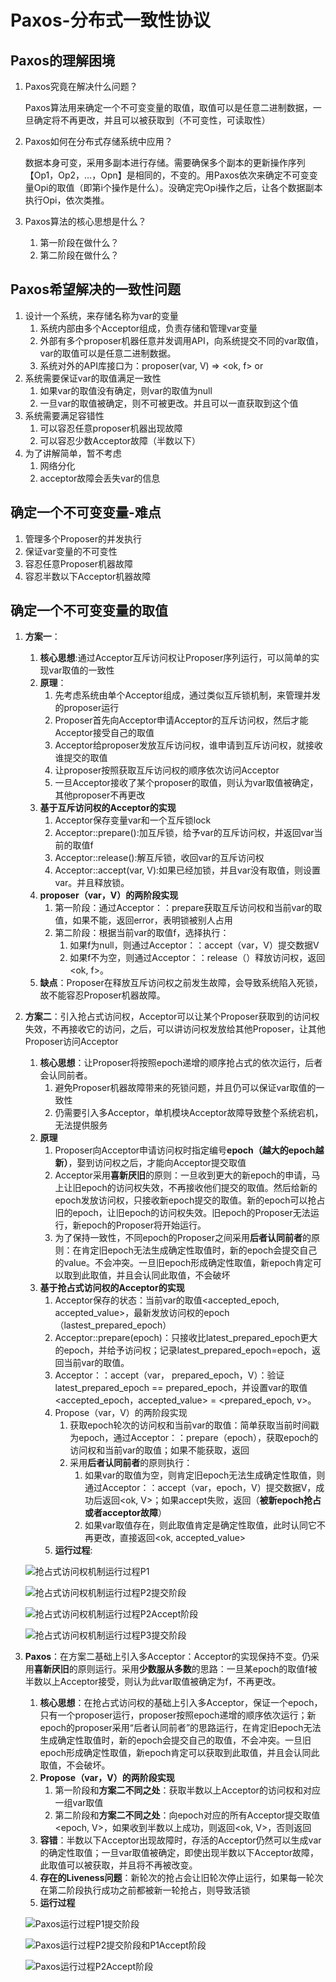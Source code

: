 # Paxos-分布式一致性协议

## Paxos的理解困境

1. Paxos究竟在解决什么问题？

   Paxos算法用来确定一个不可变变量的取值，取值可以是任意二进制数据，一旦确定将不再更改，并且可以被获取到（不可变性，可读取性）


2. Paxos如何在分布式存储系统中应用？

   数据本身可变，采用多副本进行存储。需要确保多个副本的更新操作序列【Op1，Op2，…，Opn】是相同的，不变的。用Paxos依次来确定不可变变量Opi的取值（即第i个操作是什么）。没确定完Opi操作之后，让各个数据副本执行Opi，依次类推。

3. Paxos算法的核心思想是什么？

   1. 第一阶段在做什么？
   2. 第二阶段在做什么？

## Paxos希望解决的一致性问题

1. 设计一个系统，来存储名称为var的变量
   1. 系统内部由多个Acceptor组成，负责存储和管理var变量
   2. 外部有多个proposer机器任意并发调用API，向系统提交不同的var取值，var的取值可以是任意二进制数据。
   3. 系统对外的API库接口为：proposer(var, V) => <ok, f> or <error>
2. 系统需要保证var的取值满足一致性
   1. 如果var的取值没有确定，则var的取值为null
   2. 一旦var的取值被确定，则不可被更改。并且可以一直获取到这个值
3. 系统需要满足容错性
   1. 可以容忍任意proposer机器出现故障
   2. 可以容忍少数Acceptor故障（半数以下）
4. 为了讲解简单，暂不考虑
   1. 网络分化
   2. acceptor故障会丢失var的信息

## 确定一个不可变变量-难点

1. 管理多个Proposer的并发执行
2. 保证var变量的不可变性
3. 容忍任意Proposer机器故障
4. 容忍半数以下Acceptor机器故障

## 确定一个不可变变量的取值

1. **方案一**：
   
   1. **核心思想**:通过Acceptor互斥访问权让Proposer序列运行，可以简单的实现var取值的一致性
   2. **原理**：
      1. 先考虑系统由单个Acceptor组成，通过类似互斥锁机制，来管理并发的proposer运行
      2. Proposer首先向Acceptor申请Acceptor的互斥访问权，然后才能Acceptor接受自己的取值
      3. Acceptor给proposer发放互斥访问权，谁申请到互斥访问权，就接收谁提交的取值
      4. 让proposer按照获取互斥访问权的顺序依次访问Acceptor
      5. 一旦Acceptor接收了某个proposer的取值，则认为var取值被确定，其他proposer不再更改
   3. **基于互斥访问权的Acceptor的实现**
      1. Acceptor保存变量var和一个互斥锁lock
      2. Acceptor::prepare():加互斥锁，给予var的互斥访问权，并返回var当前的取值f
      3. Acceptor::release():解互斥锁，收回var的互斥访问权
      4. Acceptor::accept(var, V):如果已经加锁，并且var没有取值，则设置var。并且释放锁。
   4. **proposer（var，V）的两阶段实现**
      1. 第一阶段：通过Acceptor：：prepare获取互斥访问权和当前var的取值，如果不能，返回error，表明锁被别人占用
      2. 第二阶段：根据当前var的取值f，选择执行：
         1. 如果f为null，则通过Acceptor：：accept（var，V）提交数据V
         2. 如果f不为空，则通过Acceptor：：release（）释放访问权，返回<ok, f>。
   5. **缺点**：Proposer在释放互斥访问权之前发生故障，会导致系统陷入死锁，故不能容忍Proposer机器故障。
   
2. **方案二**：引入抢占式访问权，Acceptor可以让某个Proposer获取到的访问权失效，不再接收它的访问，之后，可以讲访问权发放给其他Proposer，让其他Proposer访问Acceptor
   
   1. **核心思想**：让Proposer将按照epoch递增的顺序抢占式的依次运行，后者会认同前者。
      1. 避免Proposer机器故障带来的死锁问题，并且仍可以保证var取值的一致性
      2. 仍需要引入多Acceptor，单机模块Acceptor故障导致整个系统宕机，无法提供服务
   2. **原理**
      1. Proposer向Acceptor申请访问权时指定编号**epoch（越大的epoch越新）**，娶到访问权之后，才能向Acceptor提交取值
      2. Acceptor采用**喜新厌旧**的原则：一旦收到更大的新epoch的申请，马上让旧epoch的访问权失效，不再接收他们提交的取值。然后给新的epoch发放访问权，只接收新epoch提交的取值。新的epoch可以抢占旧的epoch，让旧epoch的访问权失效。旧epoch的Proposer无法运行，新epoch的Proposer将开始运行。
      3. 为了保持一致性，不同epoch的Proposer之间采用**后者认同前者**的原则：在肯定旧epoch无法生成确定性取值时，新的epoch会提交自己的value。不会冲突。一旦旧epoch形成确定性取值，新epoch肯定可以取到此取值，并且会认同此取值，不会破坏
   3. **基于抢占式访问权的Acceptor的实现**
      1. Acceptor保存的状态：当前var的取值<accepted_epoch, accepted_value>，最新发放访问权的epoch（lastest_prepared_epoch）
      2. Acceptor::prepare(epoch)：只接收比latest_prepared_epoch更大的epoch，并给予访问权；记录latest_prepared_epoch=epoch，返回当前var的取值。
      3. Acceptor：：accept（var， prepared_epoch，V）：验证latest_prepared_epoch == prepared_epoch，并设置var的取值<accepted_epoch，accepted_value> = <prepared_epoch, v>。
      4. Propose（var，V）的两阶段实现
         1. 获取epoch轮次的访问权和当前var的取值：简单获取当前时间戳为epoch，通过Acceptor：：prepare（epoch），获取epoch的访问权和当前var的取值；如果不能获取，返回<error>
         2. 采用**后者认同前者**的原则执行：
            1. 如果var的取值为空，则肯定旧epoch无法生成确定性取值，则通过Acceptor：：accept（var，epoch，V）提交数据V，成功后返回<ok, V>；如果accept失败，返回<error>（**被新epoch抢占或者acceptor故障**）
            2. 如果var取值存在，则此取值肯定是确定性取值，此时认同它不再更改，直接返回<ok, accepted_value>
      5. **运行过程**:
   
   ![抢占式访问权机制运行过程P1](../images/抢占式访问权机制运行过程P1.png)
   
   ![抢占式访问权机制运行过程P2提交阶段](../images/抢占式访问权机制运行过程P2提交阶段.png)
   
   ![抢占式访问权机制运行过程P2Accept阶段](../images/抢占式访问权机制运行过程P2Accept阶段.png)
   
   ![抢占式访问权机制运行过程P3提交阶段](../images/抢占式访问权机制运行过程P3提交阶段.png)
   
3. **Paxos**：在方案二基础上引入多Acceptor：Acceptor的实现保持不变。仍采用**喜新厌旧**的原则运行。采用**少数服从多数**的思路：一旦某epoch的取值f被半数以上Acceptor接受，则认为此var取值被确定为f，不再更改。

   1. **核心思想**：在抢占式访问权的基础上引入多Acceptor，保证一个epoch，只有一个proposer运行，proposer按照epoch递增的顺序依次运行；新epoch的proposer采用“后者认同前者”的思路运行，在肯定旧epoch无法生成确定性取值时，新的epoch会提交自己的取值，不会冲突。一旦旧epoch形成确定性取值，新epoch肯定可以获取到此取值，并且会认同此取值，不会破坏。
   2. **Propose（var，V）的两阶段实现**
      1. 第一阶段和**方案二不同之处**：获取半数以上Acceptor的访问权和对应一组var取值
      2. 第二阶段和**方案二不同之处**：向epoch对应的所有Acceptor提交取值<epoch, V>，如果收到半数以上成功，则返回<ok, V>，否则返回<error>
   3. **容错**：半数以下Acceptor出现故障时，存活的Acceptor仍然可以生成var的确定性取值；一旦var取值被确定，即使出现半数以下Acceptor故障，此取值可以被获取，并且将不再被改变。
   4. **存在的Liveness问题**：新轮次的抢占会让旧轮次停止运行，如果每一轮次在第二阶段执行成功之前都被新一轮抢占，则导致活锁
   5. **运行过程**

   ![Paxos运行过程P1提交阶段](../images/Paxos运行过程P1提交阶段.png)

   ![Paxos运行过程P2提交阶段和P1Accept阶段](../images/Paxos运行过程P2提交阶段和P1Accept阶段.png)

   ![Paxos运行过程P2Accept阶段](../images/Paxos运行过程P2Accept阶段.png)